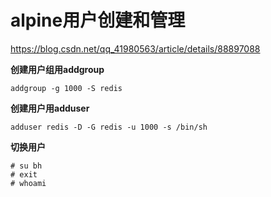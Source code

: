 # alpine用户创建和管理

https://blog.csdn.net/qq_41980563/article/details/88897088

**创建用户组用addgroup**

```
addgroup -g 1000 -S redis
```



**创建用户用adduser**

```
adduser redis -D -G redis -u 1000 -s /bin/sh
```



**切换用户**

```
# su bh
# exit
# whoami
```

